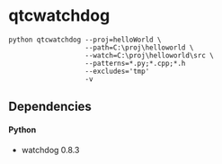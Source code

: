 # qtcwatchdog

```
python qtcwatchdog --proj=helloWorld \
                   --path=C:\proj\helloworld \
                   --watch=C:\proj\helloworld\src \
                   --patterns=*.py;*.cpp;*.h
                   --excludes='tmp'
                   -v
```

## Dependencies
#### Python
- watchdog 0.8.3
